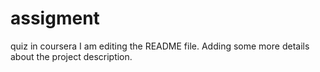 # assigment
quiz in coursera
I am editing the README file. Adding some more details about the project description.
